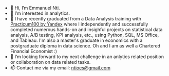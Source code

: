 - 👋 Hi, I’m Emmanuel Nti.
- 👀 I’m interested in analytics.
- 🌱 I have recently graduated from a Data Analysis training with [Practicum100 by Yandex](https://www.practicum100.com/) where I independently and successfully completed numerous hands-on and insighful projects on statistical data analysis, A/B testing, KPI analysis, etc., using Python, SQL, MS Office, and Tableau. I'm also a master's graduate in economics with a postgraduate diploma in data science. Oh and I am as well a Chartered Financial Economist :)
- 💞️ I’m looking forward to my next challenge in an anlytics related position or collaboration on data related tasks. 
- 📫 Contact me via my email: ntioes@gmail.com

<!---
Emmanuel-Nti/Emmanuel-Nti is a ✨ special ✨ repository because its `README.md` (this file) appears on your GitHub profile.
You can click the Preview link to take a look at your changes.
--->
